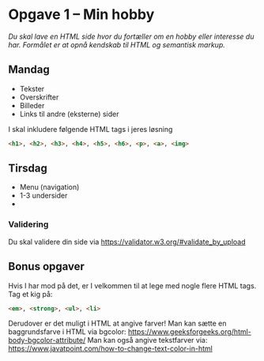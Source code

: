 # Opgave 1 – Min hobby
*Du skal lave en HTML side hvor du fortæller om en hobby eller interesse du har. Formålet er at opnå kendskab til HTML og semantisk markup.*

## Mandag


- Tekster
- Overskrifter
- Billeder
- Links til andre (eksterne) sider

I skal inkludere følgende HTML tags i jeres løsning

```html
<h1>, <h2>, <h3>, <h4>, <h5>, <h6>, <p>, <a>, <img>
```

## Tirsdag
- Menu (navigation)
- 1-3 undersider
- 

### Validering
Du skal validere din side via https://validator.w3.org/#validate_by_upload


## Bonus opgaver

Hvis I har mod på det, er I velkommen til at lege med nogle flere HTML tags. Tag et kig på:
```html
<em>, <strong>, <ul>, <li>
```

Derudover er det muligt i HTML at angive farver!
Man kan sætte en baggrundsfarve i HTML via bgcolor: https://www.geeksforgeeks.org/html-body-bgcolor-attribute/
Man kan også angive tekstfarver via: https://www.javatpoint.com/how-to-change-text-color-in-html
